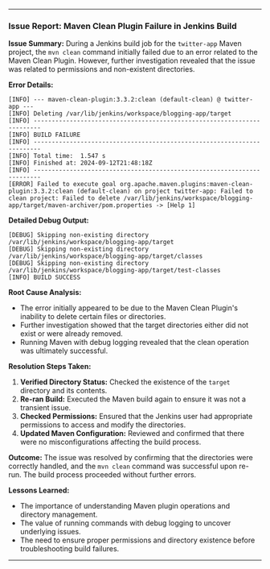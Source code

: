

---

### Issue Report: Maven Clean Plugin Failure in Jenkins Build

**Issue Summary:**
During a Jenkins build job for the `twitter-app` Maven project, the `mvn clean` command initially failed due to an error related to the Maven Clean Plugin. However, further investigation revealed that the issue was related to permissions and non-existent directories.

**Error Details:**

```
[INFO] --- maven-clean-plugin:3.3.2:clean (default-clean) @ twitter-app ---
[INFO] Deleting /var/lib/jenkins/workspace/blogging-app/target
[INFO] ------------------------------------------------------------------------
[INFO] BUILD FAILURE
[INFO] ------------------------------------------------------------------------
[INFO] Total time:  1.547 s
[INFO] Finished at: 2024-09-12T21:48:18Z
[INFO] ------------------------------------------------------------------------
[ERROR] Failed to execute goal org.apache.maven.plugins:maven-clean-plugin:3.3.2:clean (default-clean) on project twitter-app: Failed to clean project: Failed to delete /var/lib/jenkins/workspace/blogging-app/target/maven-archiver/pom.properties -> [Help 1]
```

**Detailed Debug Output:**

```
[DEBUG] Skipping non-existing directory /var/lib/jenkins/workspace/blogging-app/target
[DEBUG] Skipping non-existing directory /var/lib/jenkins/workspace/blogging-app/target/classes
[DEBUG] Skipping non-existing directory /var/lib/jenkins/workspace/blogging-app/target/test-classes
[INFO] BUILD SUCCESS
```

**Root Cause Analysis:**
- The error initially appeared to be due to the Maven Clean Plugin's inability to delete certain files or directories.
- Further investigation showed that the target directories either did not exist or were already removed.
- Running Maven with debug logging revealed that the clean operation was ultimately successful.

**Resolution Steps Taken:**
1. **Verified Directory Status:** Checked the existence of the `target` directory and its contents.
2. **Re-ran Build:** Executed the Maven build again to ensure it was not a transient issue.
3. **Checked Permissions:** Ensured that the Jenkins user had appropriate permissions to access and modify the directories.
4. **Updated Maven Configuration:** Reviewed and confirmed that there were no misconfigurations affecting the build process.

**Outcome:**
The issue was resolved by confirming that the directories were correctly handled, and the `mvn clean` command was successful upon re-run. The build process proceeded without further errors.

**Lessons Learned:**
- The importance of understanding Maven plugin operations and directory management.
- The value of running commands with debug logging to uncover underlying issues.
- The need to ensure proper permissions and directory existence before troubleshooting build failures.

---

